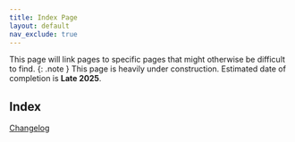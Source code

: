 ```yaml
---
title: Index Page
layout: default
nav_exclude: true
---
```

This page will link pages to specific pages that might otherwise be difficult to find.
{: .note }
This page is heavily under construction. Estimated date of completion is **Late 2025**.

## Index
[Changelog](https://braidwoodboy.github.io/testing/dev/changelog)
